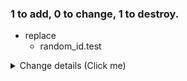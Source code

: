 ### 1 to add, 0 to change, 1 to destroy.
- replace
    - random_id.test
<details><summary>Change details (Click me)</summary>

```diff
# random_id.test will be replaced
@@ -1,10 +1,5 @@
 {
-  "b64_std": "qddo6VPNl1g=",
-  "b64_url": "qddo6VPNl1g",
-  "byte_length": 8,
-  "dec": "12238365863745263448",
-  "hex": "a9d768e953cd9758",
-  "id": "qddo6VPNl1g",
+  "byte_length": 10,
   "keepers": null,
   "prefix": null
 }
```

</details>
